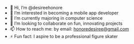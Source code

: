 - 👋 Hi, I’m @desireehonore
- 👀 I’m interested in becoming a mobile app developer
- 🌱 I’m currently majoring in computer science
- 💞️ I’m looking to collaborate on fun, innovating projects
- 📫 How to reach me: by email: honoredesiree@gmail.com 
- ⚡ Fun fact: I aspire to be a professional figure skater

<!---
Desireehonore/Desireehonore is a ✨ special ✨ repository because its `README.md` (this file) appears on your GitHub profile.
You can click the Preview link to take a look at your changes.
--->
